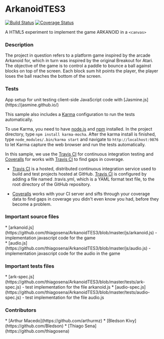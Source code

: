 ArkanoidTES3
============
[![Build Status](https://travis-ci.org/thiagosena/ArkanoidTES3.png?branch=master)](https://travis-ci.org/thiagosena/ArkanoidTES3)
[![Coverage Status](https://coveralls.io/repos/thiagosena/ArkanoidTES3/badge.png)](https://coveralls.io/r/thiagosena/ArkanoidTES3)

A HTML5 experiment to implement the game ARKANOID in a `<canvas>`

<h3>Description</h3>
The project in question refers to a platform game inspired by the arcade Arkanoid for, which in turn was inspired by the original Breakout for Atari. The objective of the game is to control a paddle to bounce a ball against blocks on top of the screen. Each block sum hit points the player, the player loses the ball reaches the bottom of the screen.

<h3>Tests</h3>
App setup for unit testing client-side JavaScript code with [Jasmine.js](https://jasmine.github.io/)

This sample also includes a [Karma](http://karma-runner.github.io/) configuration to run the tests automatically.

To use Karma, you need to have [node.js](http://nodejs.org) and [npm](https://npmjs.org/) installed. In the project directory, type `npm install karma-mocha`. After the karma install is finished, type `node_modules/.bin/karma start` and navigate to `http://localhost:9876` to let Karma capture the web browser and run the tests automatically.

In this sample, we use the [Travis CI](https://travis-ci.org) for continuous integration testing and [Coveralls](https://coveralls.io) for works with [Travis CI](https://travis-ci.org) to find gaps in coverage.

* [Travis CI](https://travis-ci.org) is a hosted, distributed continuous integration service used to build and test projects hosted at GitHub. [Travis CI](https://travis-ci.org) is configured by adding a file named .travis.yml, which is a YAML format text file, to the root directory of the GitHub repository.

* [Coveralls](https://coveralls.io) works with your CI server and sifts through your coverage data to find gaps in coverage you didn't even know you had, before they become a problem.
 
<h3>Important source files</h3>
* [arkanoid.js](https://github.com/thiagosena/ArkanoidTES3/blob/master/js/arkanoid.js) - implementation javascript code for the game<br />
* [audio.js](https://github.com/thiagosena/ArkanoidTES3/blob/master/js/audio.js) - implementation javascript code for the audio in the game<br />

<h3>Important tests files</h3>
* [ark-spec.js](https://github.com/thiagosena/ArkanoidTES3/blob/master/tests/ark-spec.js) - test implementation for the file arkanoid.js
* [audio-spec.js](https://github.com/thiagosena/ArkanoidTES3/blob/master/tests/audio-spec.js) - test implementation for the file audio.js
<br />

<h3>Contributors</h3>
* [Arthur Macedo](https://github.com/arthurmz)
* [Bledson Kivy](https://github.com/Bledson)
* [Thiago Sena](https://github.com/thiagosena)
